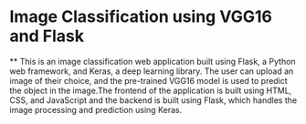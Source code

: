 # Image Classification using VGG16 and Flask

** This is an image classification web application built using Flask, a Python web framework, and Keras, a deep learning library. The user can upload an image of their choice, and the pre-trained VGG16 model is used to predict the object in the image.The frontend of the application is built using HTML, CSS, and JavaScript and the backend is built using Flask, which handles the image processing and prediction using Keras. 
